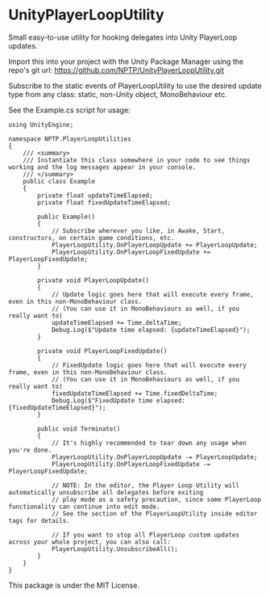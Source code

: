 # UnityPlayerLoopUtility
Small easy-to-use utility for hooking delegates into Unity PlayerLoop updates.

Import this into your project with the Unity Package Manager using the repo's git url: https://github.com/NPTP/UnityPlayerLoopUtility.git

Subscribe to the static events of PlayerLoopUtility to use the desired update type from any class: static, non-Unity object, MonoBehaviour etc.

See the Example.cs script for usage:

```
using UnityEngine;

namespace NPTP.PlayerLoopUtilities
{
    /// <summary>
    /// Instantiate this class somewhere in your code to see things working and the log messages appear in your console.
    /// </summary>
    public class Example
    {
        private float updateTimeElapsed;
        private float fixedUpdateTimeElapsed;
        
        public Example()
        {
            // Subscribe wherever you like, in Awake, Start, constructors, on certain game conditions, etc.
            PlayerLoopUtility.OnPlayerLoopUpdate += PlayerLoopUpdate;
            PlayerLoopUtility.OnPlayerLoopFixedUpdate += PlayerLoopFixedUpdate;
        }

        private void PlayerLoopUpdate()
        {
            // Update logic goes here that will execute every frame, even in this non-MonoBehaviour class.
            // (You can use it in MonoBehaviours as well, if you really want to)
            updateTimeElapsed += Time.deltaTime;
            Debug.Log($"Update time elapsed: {updateTimeElapsed}");
        }

        private void PlayerLoopFixedUpdate()
        {
            // FixedUpdate logic goes here that will execute every frame, even in this non-MonoBehaviour class.
            // (You can use it in MonoBehaviours as well, if you really want to)
            fixedUpdateTimeElapsed += Time.fixedDeltaTime;
            Debug.Log($"FixedUpdate time elapsed: {fixedUpdateTimeElapsed}");
        }

        public void Terminate()
        {
            // It's highly recommended to tear down any usage when you're done.
            PlayerLoopUtility.OnPlayerLoopUpdate -= PlayerLoopUpdate;
            PlayerLoopUtility.OnPlayerLoopFixedUpdate -= PlayerLoopFixedUpdate;
            
            // NOTE: In the editor, the Player Loop Utility will automatically unsubscribe all delegates before exiting
            // play mode as a safety precaution, since some PlayerLoop functionality can continue into edit mode.
            // See the section of the PlayerLoopUtility inside editor tags for details.
            
            // If you want to stop all PlayerLoop custom updates across your whole project, you can also call:
            PlayerLoopUtility.UnsubscribeAll();
        }
    }
}
```

This package is under the MIT License.